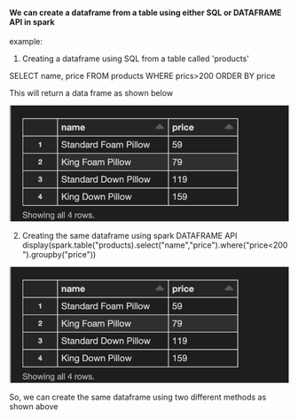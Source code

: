 #### We can create a dataframe from a table using either SQL or DATAFRAME API in spark

example:
1. Creating a dataframe using SQL from a table called 'products'

SELECT name, price
FROM products
WHERE prics>200
ORDER BY price

This will return a data frame as shown below

![](image_1.png)


2. Creating the same dataframe using spark DATAFRAME API
display(spark.table("products).select("name","price").where("price<200").groupby("price"))

![](image_1.png)


So, we can create the same dataframe using two different methods as shown above
